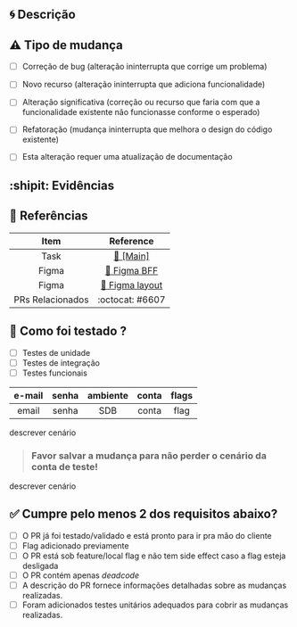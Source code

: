 ## :cyclone: Descrição

<!--
  Forneça informações sobre as mudanças que estão sendo introduzidas neste Pull Request para auxiliar os revisores a entenderem melhor.
  Qualquer alerta ou observação importante deve ser adicionado logo no início, de preferência com algum tipo de destaque (exemplo: "## 🚨 Importante 🚨")
-->

## :warning: Tipo de mudança

- [ ] Correção de bug (alteração ininterrupta que corrige um problema)
- [ ] Novo recurso (alteração ininterrupta que adiciona funcionalidade)
- [ ] Alteração significativa (correção ou recurso que faria com que a funcionalidade existente não funcionasse conforme o esperado)
- [ ] Refatoração (mudança ininterrupta que melhora o design do código existente)
- [ ] Esta alteração requer uma atualização de documentação


## :shipit: Evidências

<!--
  Aqui você deve adicionar GIFs, Imagens, Vídeos, ou qualquer outro recurso que demonstre as mudanças feitas, a fim de auxiliar os revisores.
  <details>

evidência

<details>
-->


## :pushpin: Referências
<!--
  Adicione nesta tabela referências importantes para o PR, adicione linhas conforme necessário.
-->

| Item | Reference |
| :-: | :-: |
| Task  | [📝 [Main]]() |
| Figma | [🎨 Figma BFF]() |
| Figma | [🎨 Figma layout]() |
| PRs Relacionados | :octocat: #6607 |

## :microscope: Como foi testado ?

<!--
  Forneça a conta e o passo a passo com todas as informações necessárias para rodar o teste.
  Se possível faça referência aos recursos usados na seção de evidências.
  Caso tenha múltiplos cenários de teste com contas diferentes, você pode repetir o bloco abaixo especificando as diferenças entre os cenários.
-->

- [ ] Testes de unidade
- [ ] Testes de integração
- [ ] Testes funcionais

| e-mail | senha | ambiente | conta | flags |
| :----: | :---: | :------: | :---: | :---: |
| email | senha | SDB | conta | flag |

descrever cenário

> ### Favor salvar a mudança para não perder o cenário da conta de teste!

descrever cenário

## ✅ Cumpre pelo menos 2 dos requisitos abaixo?

<!-- begin_checklist -->
- [ ] O PR já foi testado/validado e está pronto para ir pra mão do cliente
- [ ]  Flag adicionado previamente
- [ ] O PR está sob feature/local flag e não tem side effect caso a flag esteja desligada
- [ ] O PR contém apenas _deadcode_
- [ ] A descrição do PR fornece informações detalhadas sobre as mudanças realizadas.
- [ ] Foram adicionados testes unitários adequados para cobrir as mudanças realizadas.
<!-- end_checklist -->


